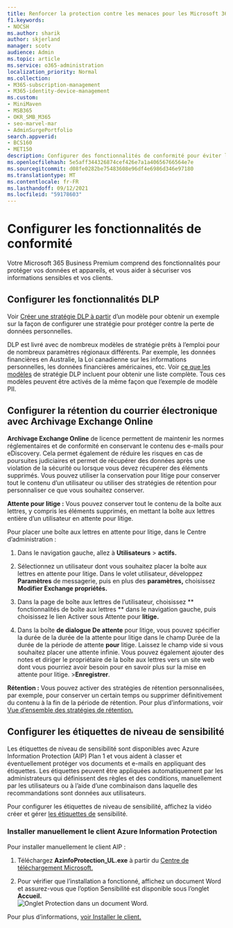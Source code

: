 ```yaml
---
title: Renforcer la protection contre les menaces pour les Microsoft 365 Business Premium
f1.keywords:
- NOCSH
ms.author: sharik
author: skjerland
manager: scotv
audience: Admin
ms.topic: article
ms.service: o365-administration
localization_priority: Normal
ms.collection:
- M365-subscription-management
- M365-identity-device-management
ms.custom:
- MiniMaven
- MSB365
- OKR_SMB_M365
- seo-marvel-mar
- AdminSurgePortfolio
search.appverid:
- BCS160
- MET150
description: Configurer des fonctionnalités de conformité pour éviter la perte de données et sécuriser les informations sensibles de vos clients et de vos clients.
ms.openlocfilehash: 5e5aff344326874cef426e7a1a40656766564e7e
ms.sourcegitcommit: d08fe0282be75483608e96df4e6986d346e97180
ms.translationtype: MT
ms.contentlocale: fr-FR
ms.lasthandoff: 09/12/2021
ms.locfileid: "59178603"
---
```

# <a name="set-up-compliance-features"></a>Configurer les fonctionnalités de conformité

Votre Microsoft 365 Business Premium comprend des fonctionnalités pour protéger vos données et appareils, et vous aider à sécuriser vos informations sensibles et vos clients.

## <a name="set-up-dlp-features"></a>Configurer les fonctionnalités DLP

Voir [Créer une stratégie DLP à partir](../../compliance/create-a-dlp-policy-from-a-template.md) d’un modèle pour obtenir un exemple sur la façon de configurer une stratégie pour protéger contre la perte de données personnelles. 
  
DLP est livré avec de nombreux modèles de stratégie prêts à l’emploi pour de nombreux paramètres régionaux différents. Par exemple, les données financières en Australie, la Loi canadienne sur les informations personnelles, les données financières américaines, etc. Voir [ce que les modèles](../../compliance/what-the-dlp-policy-templates-include.md) de stratégie DLP incluent pour obtenir une liste complète. Tous ces modèles peuvent être activés de la même façon que l’exemple de modèle PII. 
  
## <a name="set-up-email-retention-with-exchange-online-archiving"></a>Configurer la rétention du courrier électronique avec Archivage Exchange Online

 **Archivage Exchange Online** de licence permettent de maintenir les normes réglementaires et de conformité en conservant le contenu des e-mails pour eDiscovery. Cela permet également de réduire les risques en cas de poursuites judiciaires et permet de récupérer des données après une violation de la sécurité ou lorsque vous devez récupérer des éléments supprimés. Vous pouvez utiliser la conservation pour litige pour conserver tout le contenu d’un utilisateur ou utiliser des stratégies de rétention pour personnaliser ce que vous souhaitez conserver.
  
**Attente pour litige :** Vous pouvez conserver tout le contenu de la boîte aux lettres, y compris les éléments supprimés, en mettant la boîte aux lettres entière d’un utilisateur en attente pour litige. 
    
Pour placer une boîte aux lettres en attente pour litige, dans le Centre d’administration :
    
1. Dans le navigation gauche, allez à **Utilisateurs** \> **actifs.**
    
2. Sélectionnez un utilisateur dont vous souhaitez placer la boîte aux lettres en attente pour litige. Dans le volet utilisateur, développez **Paramètres** de messagerie, puis en plus des **paramètres,** choisissez **Modifier Exchange propriétés.**
    
3. Dans la page de boîte aux lettres de l’utilisateur, choisissez ** fonctionnalités de boîte aux lettres ** dans le navigation gauche, puis choisissez le lien Activer sous Attente pour **litige.** 
    
4. Dans la boîte **de dialogue De attente** pour litige, vous pouvez spécifier la durée de la durée de la attente pour litige dans le champ Durée de la durée de la période de attente **pour** litige. Laissez le champ vide si vous souhaitez placer une attente infinie. Vous pouvez également ajouter des notes et diriger le propriétaire de la boîte aux lettres vers un site web dont vous pourriez avoir besoin pour en savoir plus sur la mise en attente pour litige. \>**Enregistrer**.
    
**Rétention :** Vous pouvez activer des stratégies de rétention personnalisées, par exemple, pour conserver un certain temps ou supprimer définitivement du contenu à la fin de la période de rétention. Pour plus d’informations, voir [Vue d’ensemble des stratégies de rétention.](../../compliance/retention.md)

## <a name="set-up-sensitivity-labels"></a>Configurer les étiquettes de niveau de sensibilité

Les étiquettes de niveau de sensibilité sont disponibles avec Azure Information Protection (AIP) Plan 1 et vous aident à classer et éventuellement protéger vos documents et e-mails en appliquant des étiquettes. Les étiquettes peuvent être appliquées automatiquement par les administrateurs qui définissent des règles et des conditions, manuellement par les utilisateurs ou à l’aide d’une combinaison dans laquelle des recommandations sont données aux utilisateurs.

Pour configurer les étiquettes de niveau de sensibilité, affichez la vidéo créer et gérer [les étiquettes de](../../business-video/create-sensitivity-labels.md) sensibilité.



### <a name="install-the-azure-information-protection-client-manually"></a>Installer manuellement le client Azure Information Protection

Pour installer manuellement le client AIP :

1. Téléchargez **AzinfoProtection_UL.exe** à partir du [Centre de téléchargement Microsoft.](https://www.microsoft.com/download/details.aspx?id=53018)
 
2. Pour vérifier que l’installation a fonctionné, affichez  un document Word et assurez-vous que l’option Sensibilité est disponible sous l’onglet **Accueil.**
<br/>![Onglet Protection dans un document Word.](../../media/word-sensitivity.png)

Pour plus d’informations, [voir Installer le client.](/azure/information-protection/infoprotect-tutorial-step3)